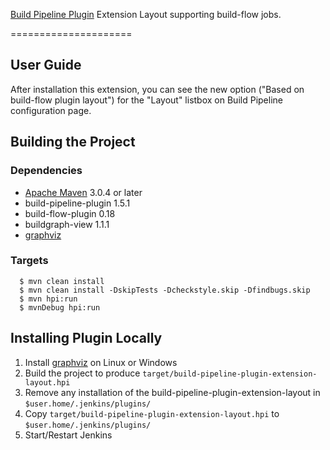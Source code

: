 [Build Pipeline Plugin] Extension Layout supporting build-flow jobs.

=====================

User Guide
--------------------
After installation this extension, you can see the new option ("Based on build-flow plugin layout") for the "Layout" listbox on Build Pipeline configuration page.

Building the Project
--------------------

### Dependencies
* [Apache Maven][maven] 3.0.4 or later
* build-pipeline-plugin 1.5.1
* build-flow-plugin 0.18
* buildgraph-view 1.1.1
* [graphviz]

### Targets
```shell
  $ mvn clean install
  $ mvn clean install -DskipTests -Dcheckstyle.skip -Dfindbugs.skip
  $ mvn hpi:run
  $ mvnDebug hpi:run
```

Installing Plugin Locally
-------------------------
1. Install [graphviz] on Linux or Windows
2. Build the project to produce `target/build-pipeline-plugin-extension-layout.hpi`
3. Remove any installation of the build-pipeline-plugin-extension-layout in `$user.home/.jenkins/plugins/`
4. Copy `target/build-pipeline-plugin-extension-layout.hpi` to `$user.home/.jenkins/plugins/`
5. Start/Restart Jenkins



[Build Pipeline Plugin]: https://wiki.jenkins-ci.org/display/JENKINS/Build+Pipeline+Plugin
[maven]: https://maven.apache.org/
[graphviz]: http://www.graphviz.org/
